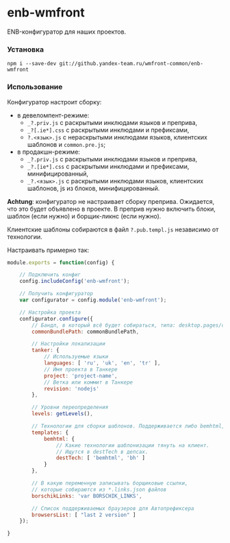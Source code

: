 enb-wmfront
===========

ENB-конфигуратор для наших проектов.

### Установка

```
npm i --save-dev git://github.yandex-team.ru/wmfront-common/enb-wmfront
```

### Использование

Конфигуратор настроит сборку:
  * в девеломпент-режиме:
     * `_?.priv.js` с раскрытыми инклюдами языков и преприва,
     * `_?[.ie*].css` с раскрытыми инклюдами и префиксами,
     * `?.<язык>.js` с нераскрытыми инклюдами языков, клиентских шаблонов и `common.pre.js`;
  * в продакшн-режиме:
     * `_?.priv.js` с раскрытыми инклюдами языков и преприва,
     * `_?.[ie*].css` с раскрытыми инклюдами и префиксами, минифицированный,
     * `_?.<язык>.js` с раскрытыми инклюдами языков, клиентских шаблонов, js из блоков, минифицированный.

**Achtung**: конфигуратор не настраивает сборку преприва. Ожидается, что это будет объявлено в проекте. В преприв нужно включить блоки, шаблон (если нужно) и борщик-ликнс (если нужно).

Клиентские шаблоны собираются в файл `?.pub.templ.js` независимо от технологии.

Настраивать примерно так:

```js
module.exports = function(config) {

    // Подключить конфиг
    config.includeConfig('enb-wmfront');

    // Получить конфигуратор
    var configurator = config.module('enb-wmfront');

    // Настройка проекта
    configurator.configure({
        // Бандл, в который всё будет собираться, типа: desktop.pages/common
        commonBundlePath: commonBundlePath,

        // Настройки локализации
        tanker: {
            // Используемые языки
            languages: [ 'ru', 'uk', 'en', 'tr' ],
            // Имя проекта в Танкере
            project: 'project-name',
            // Ветка или коммит в Танкере
            revision: 'nodejs'
        },

        // Уровни переопределения
        levels: getLevels(),

        // Технологии для сборки шаблонов. Поддерживается либо bemhtml, либо bh
        templates: {
            bemhtml: {
                // Какие технологии шаблонизации тянуть на клиент.
                // Ищутся в destTech в депсах.
                destTech: [ 'bemhtml', 'bh' ]
            }
        },

        // В какую переменную записывать борщиковые ссылки,
        // которые собираются из *.links.json файлов
        borschikLinks: 'var BORSCHIK_LINKS',

        // Список поддерживаемых браузеров для Автопрефиксера
        browsersList: [ "last 2 version" ]
    });

}
```
